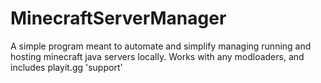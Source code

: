 # MinecraftServerManager
A simple program meant to automate and simplify managing running and hosting minecraft java servers locally. Works with any modloaders, and includes playit.gg 'support'
